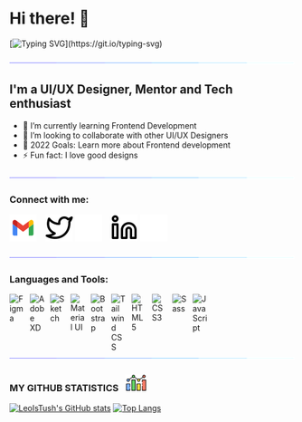 # Hi there! 👋 

[![Typing SVG](https://readme-typing-svg.herokuapp.com?font=Architects+Daughter&size=30&color=7AF79A&lines=Lawson+Osuji+here...;I'm+a+UI+/+UX+Designer;I'm+available+for+hire;)](https://git.io/typing-svg)

![line](./img/line.gif)

## I'm a UI/UX Designer, Mentor and Tech enthusiast

- 🌱 I’m currently learning Frontend Development
- 👯 I’m looking to collaborate with other UI/UX Designers
- 🥅 2022 Goals: Learn more about Frontend development
- ⚡ Fun fact: I love good designs

![line](./img/line.gif)

### Connect with me:
[![thahybreed@gmail.com](./img/gmail.svg)](mailto:thahybreed@gmail.com)
&nbsp;&nbsp;
[![website](./img/twitter-light.svg)](https://twitter.com/lawsonosuji#gh-light-mode-only)
[![website](./img/twitter-dark.svg)](https://twitter.com/lawsonosuji#gh-dark-mode-only)
&nbsp;&nbsp;
[![website](./img/linkedin-light.svg)](https://linkedin.com/in/lawson-osuji#gh-light-mode-only)
[![website](./img/linkedin-dark.svg)](https://linkedin.com/in/lawson-osuji#gh-dark-mode-only)
&nbsp;&nbsp;

![line](./img/line.gif)

### Languages and Tools:

[<img align="left" alt="Figma" width="26px" src="https://cdn.jsdelivr.net/gh/devicons/devicon/icons/figma/figma-original.svg" style="padding-right:10px;" />](https://www.figma.com/)
[<img align="left" alt="Adobe XD" width="26px" src="https://cdn.jsdelivr.net/gh/devicons/devicon/icons/xd/xd-plain.svg" style="padding-right:10px;" />](https://helpx.adobe.com/xd/get-started.html)
[<img align="left" alt="Sketch" width="26px" src="https://cdn.jsdelivr.net/gh/devicons/devicon/icons/sketch/sketch-original.svg" style="padding-right:10px;" />](https://www.sketch.com/)
[<img align="left" alt="Material UI" width="26px" src="https://cdn.jsdelivr.net/gh/devicons/devicon/icons/materialui/materialui-original.svg" style="padding-right:10px;" />](https://mui.com/)
[<img align="left" alt="Bootstrap" width="26px" src="https://cdn.jsdelivr.net/gh/devicons/devicon/icons/bootstrap/bootstrap-original.svg" style="padding-right:10px;" />](https://getbootstrap.com/)
[<img align="left" alt="Tailwind CSS" width="26px" src="https://cdn.jsdelivr.net/gh/devicons/devicon/icons/tailwindcss/tailwindcss-original-wordmark.svg" style="padding-right:10px;" />](https://tailwindcss.com/)
[<img align="left" alt="HTML5" width="26px" src="https://cdn.jsdelivr.net/gh/devicons/devicon/icons/html5/html5-original.svg" style="padding-right:10px;" />](https://www.w3schools.com/html/)
[<img align="left" alt="CSS3" width="26px" src="https://cdn.jsdelivr.net/gh/devicons/devicon/icons/css3/css3-original.svg" style="padding-right:10px;" />](https://www.w3schools.com/css/)
[<img align="left" alt="Sass" width="26px" src="https://cdn.jsdelivr.net/gh/devicons/devicon/icons/sass/sass-original.svg" style="padding-right:10px;" />](https://sass-lang.com/)
[<img align="left" alt="JavaScript" width="26px" src="https://cdn.jsdelivr.net/gh/devicons/devicon/icons/javascript/javascript-original.svg" style="padding-right:10px;" />](https://www.javascript.com/)


<br />
<br />

![line](./img/line.gif)

### MY GITHUB STATISTICS &nbsp; <img src="./img/statistics.png" height="30" align="justify"/>

[![LeoIsTush's GitHub stats](https://github-readme-stats.vercel.app/api?username=leoistush&count_private=true&hide_title=true&show_icons=true&hide_border=true&theme=nightowl&bg_color=161B22)](https://github.com/leoistush/github-readme-stats)
[![Top Langs](https://github-readme-stats.vercel.app/api/top-langs/?username=leoistush&card_width=250&langs_count=6&hide_border=true&layout=compact&theme=nightowl&bg_color=161B22)](https://github.com/leoistush/github-readme-stats)


[twitter]: https://twitter.com/leoistush
[instagram]: https://instagram.com/leoistush
[linkedin]: https://linkedin.com/in/lawson-osuji
